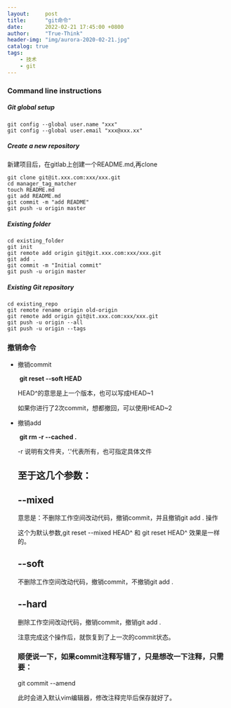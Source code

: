 ```yaml
---
layout:     post
title:      "git命令"
date:       2022-02-21 17:45:00 +0800
author:     "True-Think"
header-img: "img/aurora-2020-02-21.jpg"
catalog: true
tags:
    - 技术
    - git
---
```

### Command line instructions

##### Git global setup

```
git config --global user.name "xxx"
git config --global user.email "xxx@xxx.xx"
```

##### Create a new repository
新建项目后，在gitlab上创建一个README.md,再clone

```
git clone git@it.xxx.com:xxx/xxx.git
cd manager_tag_matcher
touch README.md
git add README.md
git commit -m "add README"
git push -u origin master
```

##### Existing folder

```
cd existing_folder
git init
git remote add origin git@git.xxx.com:xxx/xxx.git
git add .
git commit -m "Initial commit"
git push -u origin master
```

##### Existing Git repository

```
cd existing_repo
git remote rename origin old-origin
git remote add origin git@it.xxx.com:xxx/xxx.git
git push -u origin --all
git push -u origin --tags
```

### 撤销命令

+ 撤销commit

  ​	**git reset --soft HEAD**

  HEAD^的意思是上一个版本，也可以写成HEAD~1

  如果你进行了2次commit，想都撤回，可以使用HEAD~2

+ 撤销add

  ​	**git rm -r --cached .**

  -r 说明有文件夹，‘.'代表所有，也可指定具体文件

  

  ## 至于这几个参数：

  ## --mixed 

  意思是：不删除工作空间改动代码，撤销commit，并且撤销git add . 操作

  这个为默认参数,git reset --mixed HEAD^ 和 git reset HEAD^ 效果是一样的。

   

  ## --soft  

  不删除工作空间改动代码，撤销commit，不撤销git add . 

   

  ## --hard

  删除工作空间改动代码，撤销commit，撤销git add . 

  注意完成这个操作后，就恢复到了上一次的commit状态。

   

   

  ### 顺便说一下，如果commit注释写错了，只是想改一下注释，只需要：

  git commit --amend

  此时会进入默认vim编辑器，修改注释完毕后保存就好了。

  